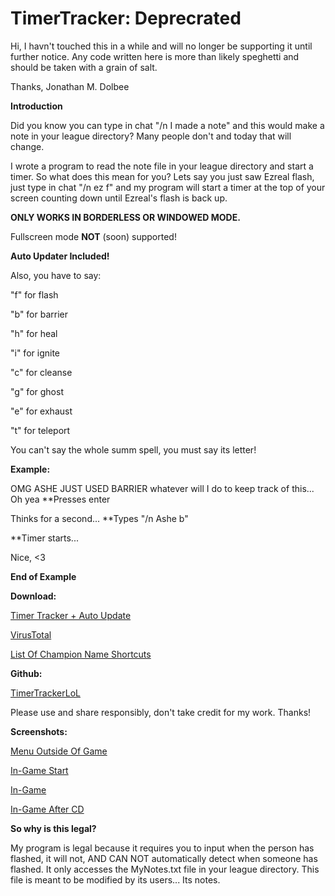 # TimerTracker: Deprecrated

Hi, I havn't touched this in a while and will no longer be supporting it until further notice. Any code written here is more than likely speghetti and should be taken with a grain of salt. 

Thanks, 
Jonathan M. Dolbee

**Introduction**

Did you know you can type in chat "/n I made a note" and this would make a note in your league directory? Many people don't and today that will change. 

I wrote a program to read the note file in your league directory and start a timer. So what does this mean for you? Lets say you just saw Ezreal flash, just type in chat "/n ez f" and my program will start a timer at the top of your screen counting down until Ezreal's flash is back up. 

**ONLY WORKS IN BORDERLESS OR WINDOWED MODE.**

Fullscreen mode **NOT** (soon) supported!

**Auto Updater Included!**

Also, you have to say:

"f" for flash

"b" for barrier

"h" for heal

"i" for ignite

"c" for cleanse

"g" for ghost

"e" for exhaust

"t" for teleport

You can't say the whole summ spell, you must say its letter!

**Example:**

OMG ASHE JUST USED BARRIER whatever will I do to keep track of this... Oh yea **Presses enter

Thinks for a second... **Types "/n Ashe b"

**Timer starts...

Nice, <3

**End of Example**

**Download:** 

[Timer Tracker + Auto Update](http://www.redpoisonjb.com/Timer%20Tracker_Update.zip)

[VirusTotal](https://www.virustotal.com/en/file/98f0661e228717dde7ceef1bdeb4ab0a0a5191bfa4ed0d304d129056d98d9b8d/analysis/1459113224/)

[List Of Champion Name Shortcuts](http://pastebin.com/q9BxtyVr)

**Github:**

[TimerTrackerLoL](https://github.com/d0lb33/TimerTracker) 

Please use and share responsibly, don't take credit for my work. Thanks!

**Screenshots:**

[Menu Outside Of Game](http://i.imgur.com/ljx9F51.png)

[In-Game Start](http://i.imgur.com/HFGJdqK.png)

[In-Game](http://i.imgur.com/VOqn9hp.png)

[In-Game After CD](http://i.imgur.com/8SCS4Hx.png)

**So why is this legal?**

My program is legal because it requires you to input when the person has flashed, it will not, AND CAN NOT automatically detect when someone has flashed. It only accesses the MyNotes.txt file in your league directory. This file is meant to be modified by its users... Its notes.


